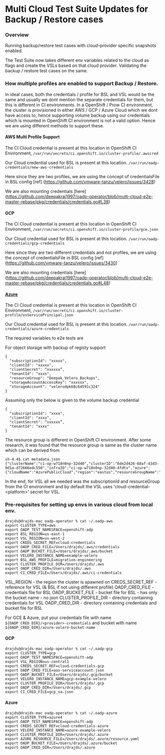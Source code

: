 # Multi Cloud Test Suite Updates for Backup / Restore cases 

### Overview
Running backup/restore test cases with cloud-provider specific snapshots enabled.

The Test Suite now takes different env variables related to the cloud as flags and create the VSLs based on that cloud provider. Validating the backup / restore test cases on the same.

### How multiple profiles are enabled to support Backup / Restore.
In ideal cases, both the credentials / profile for BSL and VSL would be the same and usually we dont mention the separate credentials for them, but this is different in CI environments. In a OpenShift / Prow CI environment, the cluster is provisioned in either AWS / GCP / Azure Cloud which we dont have access to, hence supporting volume backup using our credentials which is mounted in OpenShift CI environment is not a valid option. Hence we are using different methods to support these.

#### AWS Multi Profile Support

The CI Cloud credential is present at this location in OpenShift CI Environment,
`/var/run/secrets/ci.openshift.io/cluster-profile/.awscred` 

Our Cloud credential used for BSL is present at this location.
`/var/run/oadp-credentials/new-aws-credentials`

Here since they are two profiles, we are using the concept of credentialsFile in BSL config [ref] (https://github.com/vmware-tanzu/velero/issues/3428)

We are also mounting credentials [here]  (https://github.com/deepakraj1997/oadp-operator/blob/multi-cloud-e2e-master-rebase/pkg/credentials/credentials.go#L38)

#### GCP

The CI Cloud credential is present at this location in OpenShift CI Environment,
`/var/run/secrets/ci.openshift.io/cluster-profile/gce.json` 

Our Cloud credential used for BSL is present at this location.
`/var/run/oadp-credentials/gcp-credentials`

Here since they are two different credentials and not profiles, we are using the concept of credentialsFile in BSL config [ref] (https://github.com/vmware-tanzu/velero/issues/3430)

We are also mounting credentials [here]  (https://github.com/deepakraj1997/oadp-operator/blob/multi-cloud-e2e-master-rebase/pkg/credentials/credentials.go#L48)

#### [Azure](https://github.com/vmware-tanzu/velero/issues/3429)

The CI Cloud credential is present at this location in OpenShift CI Environment,
`/var/run/secrets/ci.openshift.io/cluster-profile/osServicePrincipal.json` 

Our Cloud credential used for BSL is present at this location.
`/var/run/oadp-credentials/azure-credentials`

The required variables to e2e tests are 

For object storage with backup of registy support
```
{
  "subscriptionId": "xxxxx",
  "clientId": "xxxxx",
  "clientSecret": “xxxxxx”,
  "tenantId": "xxxx",
  "resourceGroup": "Deepak_Velero_Backups",
  "storageAccountAccessKey": "xxxxxx",
  "storageAccount": "velerodpk68c64591c324"
}
```

Assuming only the below is given to the volume backup credential

```
{
  "subscriptionId": "xxxx",
  "clientId": "xxxx",
  "clientSecret": “xxxxxx”,
  "tenantId": "xxxx"
}
```

The resource group is different in OpenShift CI environment. After some research, it was found that the resource group is same as the cluster name which can be derived from 

```
sh-4.4$ cat metadata.json 
{"clusterName":"ci-op-w718n0np-32d40","clusterID":"6de2d426-68af-43d3-9d1a-d72666edc550","infraID":"ci-op-w718n0np-32d40-4fdtv","azure":{"cloudName":"AzurePublicCloud","region":"eastus","resourceGroupName":""}}
```

In the end, for VSL all we needed was the subscriptionId and resourceGroup from the CI environment and by default the VSL uses 'cloud-credential-\<platform>' secret for VSL. 

### Pre-requisites for setting up envs in various cloud from local env.

```
drajds@drajds-mac oadp-operator % cat ~/.oadp-aws
export CLUSTER_TYPE=aws
export OADP_TEST_NAMESPACE=openshift-adp
export BSL_REGION=us-east-1
export VSL_REGION=us-west-2
export CREDS_SECRET_REF=cloud-credentials
export OADP_CRED_FILE=/Users/drajds/.aws/credentials
export OADP_BUCKET_FILE=/Users/drajds/.aws/bucket
export VELERO_INSTANCE_NAME=example-velero
export BSL_AWS_PROFILE=migration-engineering
export CLUSTER_PROFILE_DIR=/Users/drajds/.aws
export OADP_CRED_DIR=/Users/drajds/.aws
export CI_CRED_FILE=/Users/drajds/.aws/ci-credentials
```

VSL_REGION - the region the cluster is spawned on
CREDS_SECRET_REF - reference for VSL (& BSL if not using different profile)
OADP_CRED_FILE - credentials file for BSL
OADP_BUCKET_FILE - bucket file for BSL - has only the bucket name - no json
CLUSTER_PROFILE_DIR - directory containing credentials for VSL
OADP_CRED_DIR - directory containing credentials and bucket file for BSL

For GCE & Azure, put your credentials file with name `${OADP_CRED_DIR}/<provider>-credentials` and bucket with name `${OADP_CRED_DIR}/azure-velero-bucket-name`

#### GCP 

```
drajds@drajds-mac oadp-operator % cat ~/.oadp-gcp
export CLUSTER_TYPE=gcp
export OADP_TEST_NAMESPACE=openshift-adp
export VSL_REGION=us-central1
export CREDS_SECRET_REF=cloud-credentials-gcp
export OADP_CRED_FILE=aos-serviceaccount.json
export OADP_BUCKET_FILE=/Users/drajds/.gcp/bucket
export VELERO_INSTANCE_NAME=gcp-example-velero
export CLUSTER_PROFILE_DIR=/Users/drajds/.gcp
export OADP_CRED_DIR=/Users/drajds/.gcp
export CI_CRED_FILE=gcp_sa.json
```

#### Azure

```
drajds@drajds-mac oadp-operator % cat ~/.oadp-azure
export CLUSTER_TYPE=azure4
export OADP_TEST_NAMESPACE=openshift-adp
export CREDS_SECRET_REF=cloud-credentials-azure
export VELERO_INSTANCE_NAME=azure-example-velero
export CLUSTER_PROFILE_DIR=/Users/drajds/.azure
export AZURE_RESOURCE_FILE=/Users/drajds/.azure/resource.yaml
export OADP_BUCKET_FILE=/Users/drajds/.azure/bucket
export OADP_CRED_DIR=/Users/drajds/.azure
```
